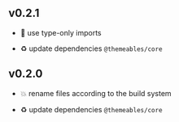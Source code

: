 ## v0.2.1

* 🐞 use type-only imports

* ♻️ update dependencies `@themeables/core`

## v0.2.0

* 💥 rename files according to the build system

* ♻️ update dependencies `@themeables/core`
